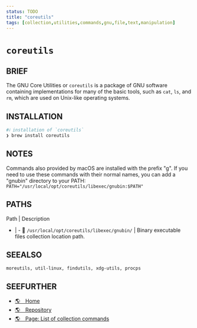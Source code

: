 ```yaml
---
status: TODO
title: "coreutils"
tags: [collection,utilities,commands,gnu,file,text,manipulation]
---
```


# `coreutils`

## BRIEF

The GNU Core Utilities or `coreutils` is a package of GNU software containing implementations for many of the basic tools, such as `cat`, `ls`, and `rm`, which are used on Unix-like operating systems.

## INSTALLATION


```bash
#ℹ︎ installation of `coreutils`
❯ brew install coreutils
```



## NOTES

Commands also provided by macOS are installed with the prefix "g". If you need to use these commands with their normal names, you can add a "gnubin" directory to your PATH: `PATH="/usr/local/opt/coreutils/libexec/gnubin:$PATH"`

## PATHS

Path | Description
- | -
📂 `/usr/local/opt/coreutils/libexec/gnubin/` | Binary executable files collection location path.

## SEEALSO

    moreutils, util-linux, findutils, xdg-utils, procps

## SEEFURTHER

- [🌎 Home](https://www.gnu.org/software/coreutils/)
- [🌎 Repository](https://git.savannah.gnu.org/cgit/coreutils.git)
- [🌎 Page: List of collection commands](https://en.wikipedia.org/wiki/List_of_GNU_Core_Utilities_commands)
